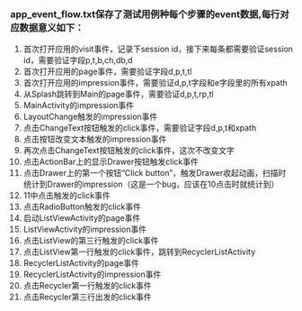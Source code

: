 ### app_event_flow.txt保存了测试用例种每个步骤的event数据,每行对应数据意义如下：
1. 首次打开应用的visit事件，记录下session id，接下来每条都需要验证session id，需要验证字段p,t,b,ch,db,d
2. 首次打开应用的page事件，需要验证字段d,p,t,tl
3. 首次打开应用的impression事件，需要验证d,p,t字段和e字段里的所有xpath
4. 从Splash跳转到Main的page事件，需要验证d,p,t,rp,tl
5. MainActivity的impression事件
6. LayoutChange触发的impression事件
7. 点击ChangeText按钮触发的click事件，需要验证字段d,p,t和xpath
8. 点击按钮改变文本触发的impression事件
9. 再次点击ChangeText按钮触发的click事件，这次不改变文字
10. 点击ActionBar上的显示Drawer按钮触发click事件
11. 点击Drawer上的第一个按钮“Click button”，触发Drawer收起动画，扫描时统计到Drawer的impression（这是一个bug，应该在10点击时就统计到）
12. 11中点击触发的click事件
13. 点击RadioButton触发的click事件
14. 启动ListViewActivity的page事件
15. ListViewActivity的impression事件
16. 点击ListView的第三行触发的click事件
17. 点击ListView第一行触发的click事件，跳转到RecyclerListActivity
18. RecyclerListActivity的page事件
19. RecyclerListActivity的impression事件 
20. 点击Recycler第一行触发的click事件
21. 点击Recycler第三行出发的click事件
